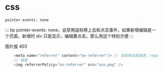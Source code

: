# css

```js
pointer-events: none
```

::: tip
pointer-events: none，会禁用鼠标移上去和点击事件，如果新增编辑是一个页面，新增时 div 只是显示，编辑要点击，那么用这个特别方便
:::

图片报 403

```js
    <meta name="referrer" content="no-referrer"/> // 会影响全部请求，request header不带referer
    // 或者
    <img referrerPolicy="no-referrer" src="xxx.png" />
```
